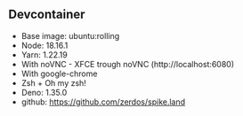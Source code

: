 ## Devcontainer

- Base image: ubuntu:rolling
- Node: 18.16.1
- Yarn: 1.22.19
- With noVNC - XFCE trough noVNC (http://localhost:6080)
- With google-chrome
- Zsh + Oh my zsh!
- Deno: 1.35.0
- github: https://github.com/zerdos/spike.land
